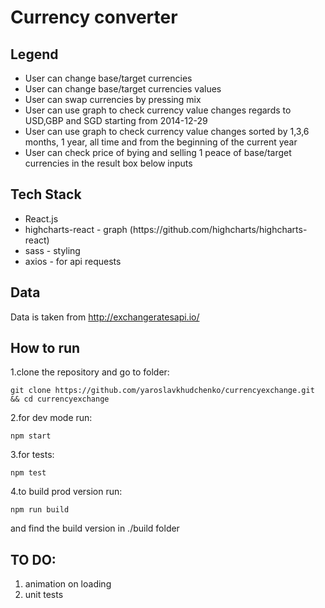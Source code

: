 # Currency converter 

## Legend

<ul>
    <li>User can change base/target currencies</li>
    <li>User can change base/target currencies values</li>
    <li>User can swap currencies by pressing mix</li>
    <li>User can use graph to check currency value changes regards to USD,GBP and SGD starting from 2014-12-29</li>
    <li>User can use graph to check currency value changes sorted by 1,3,6 months, 1 year, all time and from the beginning of the current year</li>
    <li>User can check price of bying and selling 1 peace of base/target currencies in the result box below inputs</li>
</ul>

## Tech Stack

<ul>
    <li>React.js</li>
    <li>highcharts-react - graph (https://github.com/highcharts/highcharts-react) </li>
    <li>sass - styling</li>
    <li>axios - for api requests</li>
</ul>

## Data

Data is taken from http://exchangeratesapi.io/

## How to run

1.clone the repository and go to folder: 
```
git clone https://github.com/yaroslavkhudchenko/currencyexchange.git && cd currencyexchange
```
2.for dev mode run:
```
npm start
```
3.for tests:
```
npm test
```
4.to build prod version run:
```
npm run build
```
and find the build version in ./build folder


## TO DO:

1. animation on loading
2. unit tests